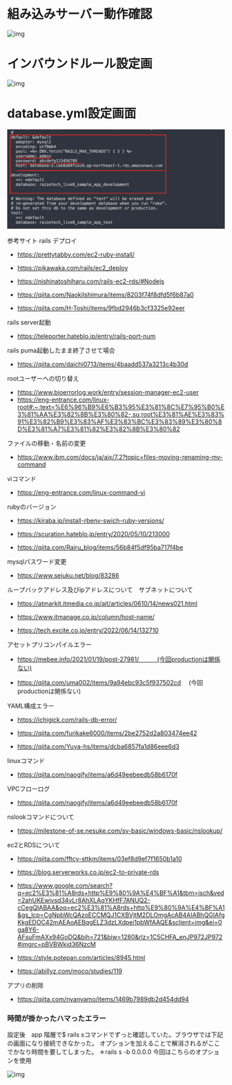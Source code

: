 # 組み込みサーバー動作確認

![img](lecture05/img:組み込みサーバー起動確認.png)


# インバウンドルール設定画
![img](lecture05/img:インバウンドルール設定画面.png)


# database.yml設定画面

![img](lecture05/img:datebase.yml設定画面.png)

参考サイト
rails デプロイ
- https://prettytabby.com/ec2-ruby-install/

- https://pikawaka.com/rails/ec2_deploy

- https://nishinatoshiharu.com/rails-ec2-rds/#Nodejs

- https://qiita.com/NaokiIshimura/items/8203f74f8dfd5f6b87a0

- https://qiita.com/H-Toshi/items/9fbd2946b3cf3325e92eer

rails server起動

- https://teleporter.hateblo.jp/entry/rails-port-num

rails puma起動したまま終了させて場合

- https://qiita.com/daichi0713/items/4baadd537a3213c4b30d

rootユーザーへの切り替え

- https://www.bioerrorlog.work/entry/session-manager-ec2-user
- https://eng-entrance.com/linux-root#:~:text=%E6%96%B9%E6%B3%95%E3%81%8C%E7%95%B0%E3%81%AA%E3%82%8B%E3%80%82-,su,root%E3%81%AE%E3%83%91%E3%82%B9%E3%83%AF%E3%83%BC%E3%83%89%E3%80%8D%E3%81%A7%E3%81%82%E3%82%8B%E3%80%82



ファイルの移動・名前の変更

- https://www.ibm.com/docs/ja/aix/7.2?topic=files-moving-renaming-mv-command

viコマンド

- https://eng-entrance.com/linux-command-vi

rubyのバージョン

- https://kiraba.jp/install-rbenv-swich-ruby-versions/

- https://scuration.hateblo.jp/entry/2020/05/10/213000

- https://qiita.com/Rairu_blog/items/56b84f5df95ba717f4be

mysqlパスワード変更

- https://www.sejuku.net/blog/83286


ループバックアドレス及びipアドレスについて　サブネットについて

- https://atmarkit.itmedia.co.jp/ait/articles/0610/14/news021.html

- https://www.itmanage.co.jp/column/host-name/

- https://tech.excite.co.jp/entry/2022/06/14/132710

アセットプリコンパイルエラー

- https://mebee.info/2021/01/19/post-27981/　　　(今回productionは関係ない)

- https://qiita.com/uma002/items/9a94ebc93c5f937502cd  　(今回productionは関係ない)

YAML構成エラー
- https://ichigick.com/rails-db-error/

- https://qiita.com/furikake6000/items/2be2752d2a803474ee42

- https://qiita.com/Yuya-hs/items/dcba6857fa1d86eee6d3


linuxコマンド

- https://qiita.com/naogify/items/a6d49eebeedb58b6170f

VPCフローログ

- https://qiita.com/naogify/items/a6d49eebeedb58b6170f

nslookコマンドについて

- https://milestone-of-se.nesuke.com/sv-basic/windows-basic/nslookup/

ec2とRDSについて

- https://qiita.com/fftcy-sttkm/items/03ef8d9ef7f1650b1a10

- https://blog.serverworks.co.jp/ec2-to-private-rds

- https://www.google.com/search?q=ec2%E3%81%A8rds+http%E9%80%9A%E4%BF%A1&tbm=isch&ved=2ahUKEwivsd34vLr8AhXLAqYKHfF7ANUQ2-cCegQIABAA&oq=ec2%E3%81%A8rds+http%E9%80%9A%E4%BF%A1&gs_lcp=CgNpbWcQAzoECCMQJ1CXBVjtM2DLOmgAcAB4AIABhQGIAfgKkgEDOC42mAEAoAEBqgELZ3dzLXdpei1pbWfAAQE&sclient=img&ei=0ga8Y6-AFsuFmAXx94GoDQ&bih=721&biw=1280&rlz=1C5CHFA_enJP972JP972#imgrc=pBVBWkid36NzcM

- https://style.potepan.com/articles/8945.html

- https://abillyz.com/moco/studies/119

アプリの削除

- https://qiita.com/nyanyamo/items/1469b7989db2d454dd94


### 時間が掛かったハマったエラー

設定後　app 階層で$ rails sコマンドでずっと確認していた。ブラウザでは下記の画面になり接続できなかった。
オプションを加えることで解消されるがここでかなり時間を要してしまった。
＊rails s -b 0.0.0.0 今回はこちらのオプションを使用

![img](lecture05/img:組み込みサーバーエラー.png)

